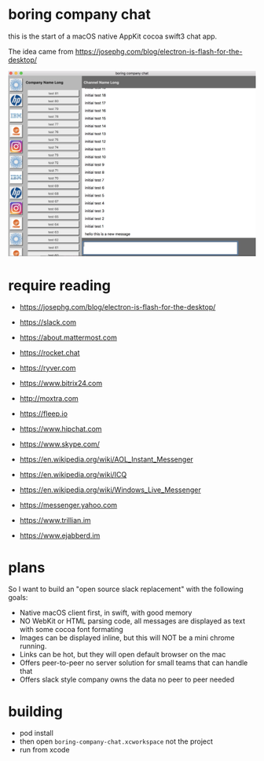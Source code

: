 # boring company chat

this is the start of a macOS native AppKit cocoa swift3 chat app.

The idea came from https://josephg.com/blog/electron-is-flash-for-the-desktop/

![](screenshot.png)

# require reading

* https://josephg.com/blog/electron-is-flash-for-the-desktop/
* https://slack.com
* https://about.mattermost.com
* https://rocket.chat
* https://ryver.com
* https://www.bitrix24.com
* http://moxtra.com
* https://fleep.io
* https://www.hipchat.com

* https://www.skype.com/
* https://en.wikipedia.org/wiki/AOL_Instant_Messenger
* https://en.wikipedia.org/wiki/ICQ
* https://en.wikipedia.org/wiki/Windows_Live_Messenger
* https://messenger.yahoo.com
* https://www.trillian.im
* https://www.ejabberd.im

# plans

So I want to build an "open source slack replacement" with the following goals:

* Native macOS client first, in swift, with good memory 
* NO WebKit or HTML parsing code, all messages are displayed as text with some cocoa font formating
* Images can be displayed inline, but this will NOT be a mini chrome running.
* Links can be hot, but they will open default browser on the mac
* Offers peer-to-peer no server solution for small teams that can handle that
* Offers slack style company owns the data no peer to peer needed

# building

* pod install
* then open `boring-company-chat.xcworkspace` not the project
* run from xcode

